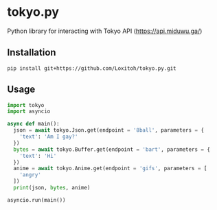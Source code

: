 # tokyo.py
Python library for interacting with Tokyo API (https://api.miduwu.ga/)

## Installation
```pip install git+https://github.com/Loxitoh/tokyo.py.git```

## Usage
```py
import tokyo
import asyncio

async def main():
  json = await tokyo.Json.get(endpoint = '8ball', parameters = {
    'text': 'Am I gay?'
  })
  bytes = await tokyo.Buffer.get(endpoint = 'bart', parameters = {
    'text': 'Hi'
  })
  anime = await tokyo.Anime.get(endpoint = 'gifs', parameters = [
    'angry'
  ])
  print(json, bytes, anime)

asyncio.run(main())
```
